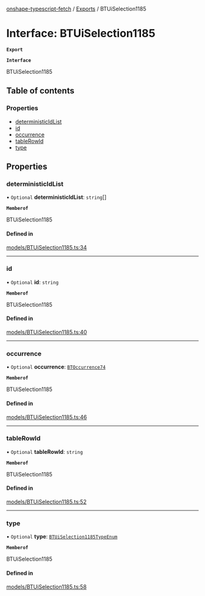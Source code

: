 [onshape-typescript-fetch](../README.md) / [Exports](../modules.md) / BTUiSelection1185

# Interface: BTUiSelection1185

**`Export`**

**`Interface`**

BTUiSelection1185

## Table of contents

### Properties

- [deterministicIdList](BTUiSelection1185.md#deterministicidlist)
- [id](BTUiSelection1185.md#id)
- [occurrence](BTUiSelection1185.md#occurrence)
- [tableRowId](BTUiSelection1185.md#tablerowid)
- [type](BTUiSelection1185.md#type)

## Properties

### deterministicIdList

• `Optional` **deterministicIdList**: `string`[]

**`Memberof`**

BTUiSelection1185

#### Defined in

[models/BTUiSelection1185.ts:34](https://github.com/toebes/onshape-typescript-fetch/blob/3e11ae1/models/BTUiSelection1185.ts#L34)

___

### id

• `Optional` **id**: `string`

**`Memberof`**

BTUiSelection1185

#### Defined in

[models/BTUiSelection1185.ts:40](https://github.com/toebes/onshape-typescript-fetch/blob/3e11ae1/models/BTUiSelection1185.ts#L40)

___

### occurrence

• `Optional` **occurrence**: [`BTOccurrence74`](BTOccurrence74.md)

**`Memberof`**

BTUiSelection1185

#### Defined in

[models/BTUiSelection1185.ts:46](https://github.com/toebes/onshape-typescript-fetch/blob/3e11ae1/models/BTUiSelection1185.ts#L46)

___

### tableRowId

• `Optional` **tableRowId**: `string`

**`Memberof`**

BTUiSelection1185

#### Defined in

[models/BTUiSelection1185.ts:52](https://github.com/toebes/onshape-typescript-fetch/blob/3e11ae1/models/BTUiSelection1185.ts#L52)

___

### type

• `Optional` **type**: [`BTUiSelection1185TypeEnum`](../modules.md#btuiselection1185typeenum-1)

**`Memberof`**

BTUiSelection1185

#### Defined in

[models/BTUiSelection1185.ts:58](https://github.com/toebes/onshape-typescript-fetch/blob/3e11ae1/models/BTUiSelection1185.ts#L58)

